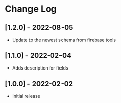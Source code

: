 # Change Log

## [1.2.0] - 2022-08-05

- Update to the newest schema from firebase tools

## [1.1.0] - 2022-02-04

- Adds description for fields

## [1.0.0] - 2022-02-02

- Initial release
